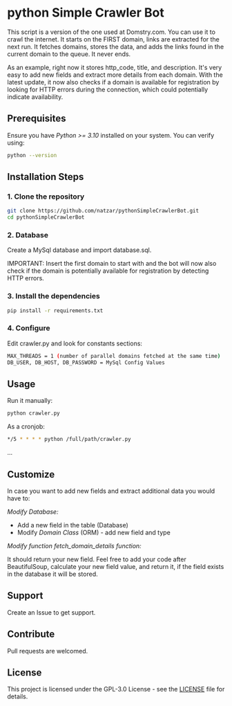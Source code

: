 # python Simple Crawler Bot
This script is a version of the one used at Domstry.com. You can use it to crawl the internet. It starts on the FIRST domain, links are extracted for the next run. It fetches domains, stores the data, and adds the links found in the current domain to the queue. It never ends.

As an example, right now it stores http_code, title, and description. It's very easy to add new fields and extract more details from each domain. With the latest update, it now also checks if a domain is available for registration by looking for HTTP errors during the connection, which could potentially indicate availability.

## Prerequisites

Ensure you have *Python >= 3.10* installed on your system. You can verify using:

```bash
python --version
```

## Installation Steps

### 1. Clone the repository

```bash
git clone https://github.com/natzar/pythonSimpleCrawlerBot.git
cd pythonSimpleCrawlerBot
```

### 2. Database

Create a MySql database and import database.sql. 

IMPORTANT: Insert the first domain to start with and the bot will now also check if the domain is potentially available for registration by detecting HTTP errors.

### 3. Install the dependencies

```bash
pip install -r requirements.txt
```
### 4. Configure

Edit crawler.py and look for constants sections:

```bash
MAX_THREADS = 1 (number of parallel domains fetched at the same time) 
DB_USER, DB_HOST, DB_PASSWORD = MySql Config Values

```
## Usage

Run it manually:
```bash
python crawler.py
```
As a cronjob:
```bash
*/5 * * * * python /full/path/crawler.py
```
...

## Customize

In case you want to add new fields and extract additional data you would have to:

*Modify Database:*
- Add a new field in the table (Database)
- Modify *Domain Class* (ORM) - add new field and type

*Modify function fetch_domain_details function:*

It should return your new field. Feel free to add your code after BeautifulSoup, calculate your new field value, and return it, if the field exists in the database it will be stored.


## Support
Create an Issue to get support.

## Contribute

Pull requests are welcomed. 

## License

This project is licensed under the GPL-3.0 License - see the [LICENSE](LICENSE) file for details.
